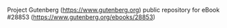 Project Gutenberg (https://www.gutenberg.org) public repository for eBook #28853 (https://www.gutenberg.org/ebooks/28853)
